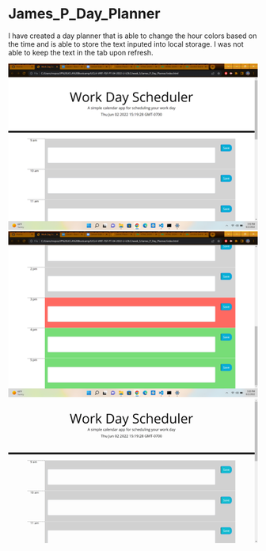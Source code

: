# James_P_Day_Planner
I have created a day planner that is able to change the hour colors based on the time and is able to store the text inputed into local storage.  I was not able to keep the text in the tab upon refresh.

![Getting Started](./assets/media/day_planner_1.png)
![Getting Started](./assets/media/day_planner_2.png)
![Getting Started](./assets/media/Work%20Day%20Scheduler.gif)

